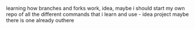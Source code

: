 learning how branches and forks work, idea, maybe i should start my own repo of all the different commands that i learn and use - idea project maybe there is one already outhere

